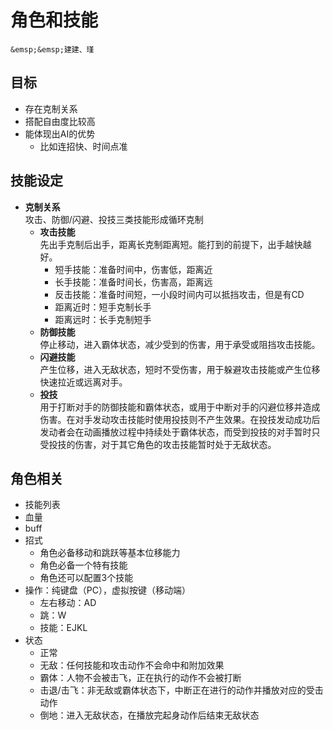 # ⻆色和技能

```{admonition} 作者
&emsp;&emsp;建建、瑾
```

## 目标

* 存在克制关系
* 搭配自由度比较高
* 能体现出AI的优势
	* 比如连招快、时间点准

## 技能设定

* **克制关系**  
攻击、防御/闪避、投技三类技能形成循环克制
	* **攻击技能**  
	先出手克制后出手，距离⻓克制距离短。能打到的前提下，出手越快越好。
		* 短手技能：准备时间中，伤害低，距离近
		* ⻓手技能：准备时间⻓，伤害高，距离远
		* 反击技能：准备时间短，一小段时间内可以抵挡攻击，但是有CD
		* 距离近时：短手克制⻓手
		* 距离远时：⻓手克制短手
	* **防御技能**  
停止移动，进入霸体状态，减少受到的伤害，用于承受或阻挡攻击技能。
	* **闪避技能**  
产生位移，进入无敌状态，短时不受伤害，用于躲避攻击技能或产生位移快速拉近或远离对手。
	* **投技**  
用于打断对手的防御技能和霸体状态，或用于中断对手的闪避位移并造成伤害。在对手发动攻击技能时使用投技则不产生效果。在投技发动成功后发动者会在动画播放过程中持续处于霸体状态，而受到投技的对手暂时只受投技的伤害，对于其它⻆色的攻击技能暂时处于无敌状态。

## ⻆色相关

* 技能列表
* 血量
* buff
* 招式
	* ⻆色必备移动和跳跃等基本位移能力
	* ⻆色必备一个特有技能
	* ⻆色还可以配置3个技能
* 操作：纯键盘（PC），虚拟按键（移动端）
	* 左右移动：AD
	* 跳：W
	* 技能：EJKL
* 状态
	* 正常
	* 无敌：任何技能和攻击动作不会命中和附加效果
	* 霸体：人物不会被击⻜，正在执行的动作不会被打断
	* 击退/击⻜：非无敌或霸体状态下，中断正在进行的动作并播放对应的受击动作
	* 倒地：进入无敌状态，在播放完起身动作后结束无敌状态

